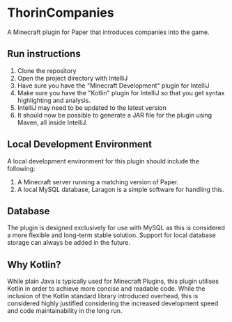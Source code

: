 # ThorinCompanies
A Minecraft plugin for Paper that introduces companies into the game.

## Run instructions
1. Clone the repository
2. Open the project directory with IntelliJ
3. Have sure you have the "Minecraft Development" plugin for IntelliJ
4. Make sure you have the "Kotlin" plugin for IntelliJ so that you get syntax highlighting and analysis.
5. IntelliJ may need to be updated to the latest version
6. It should now be possible to generate a JAR file for the plugin using Maven, all inside IntelliJ.

## Local Development Environment
A local development environment for this plugin should include the following:
1. A Minecraft server running a matching version of Paper.
2. A local MySQL database, Laragon is a simple software for handling this.

## Database
The plugin is designed exclusively for use with MySQL as this is considered a more flexible and long-term stable solution. 
Support for local database storage can always be added in the future.

## Why Kotlin?
While plain Java is typically used for Minecraft Plugins, this plugin utilises 
Kotlin in order to achieve more concise and readable code. While the inclusion of the Kotlin standard library 
introduced overhead, this is considered highly justified considering the increased development speed and code 
maintainability in the long run.